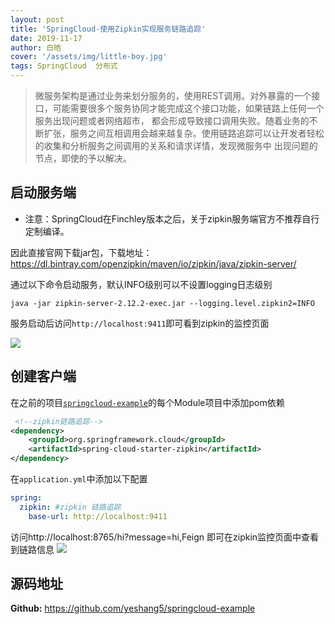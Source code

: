 ```yaml
---
layout: post
title: 'SpringCloud-使用Zipkin实现服务链路追踪'
date: 2019-11-17
author: 白皓
cover: '/assets/img/little-boy.jpg'
tags: SpringCloud  分布式 
---
```


>   微服务架构是通过业务来划分服务的，使用REST调用。对外暴露的一个接口，可能需要很多个服务协同才能完成这个接口功能，如果链路上任何一个服务出现问题或者网络超市，
都会形成导致接口调用失败。随着业务的不断扩张，服务之间互相调用会越来越复杂。使用链路追踪可以让开发者轻松的收集和分析服务之间调用的关系和请求详情，发现微服务中
出现问题的节点，即使的予以解决。

##  启动服务端

*   注意：SpringCloud在Finchley版本之后，关于zipkin服务端官方不推荐自行定制编译。

因此直接官网下载jar包，下载地址：https://dl.bintray.com/openzipkin/maven/io/zipkin/java/zipkin-server/

通过以下命令启动服务，默认INFO级别可以不设置logging日志级别
```
java -jar zipkin-server-2.12.2-exec.jar --logging.level.zipkin2=INFO
```

服务启动后访问`http://localhost:9411`即可看到zipkin的监控页面

![](https://s2.ax1x.com/2019/12/30/lQeaZT.png)

##  创建客户端
在之前的项目[`springcloud-example`](https://github.com/yeshang5/springcloud-example)的每个Module项目中添加pom依赖
```xml
 <!--zipkin链路追踪-->
<dependency>
    <groupId>org.springframework.cloud</groupId>
    <artifactId>spring-cloud-starter-zipkin</artifactId>
</dependency>
```
在`application.yml`中添加以下配置
```yaml
spring:
  zipkin: #zipkin 链路追踪
    base-url: http://localhost:9411
```
访问http://localhost:8765/hi?message=hi,Feign  即可在zipkin监控页面中查看到链路信息
![](https://s2.ax1x.com/2019/12/30/lQQTSg.png)

##  源码地址
**Github:** https://github.com/yeshang5/springcloud-example